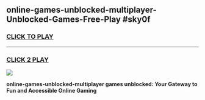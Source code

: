
## online-games-unblocked-multiplayer-Unblocked-Games-Free-Play #sky0f
<h3>
<a href="https://us.freeplayer.one?title=online-games-unblocked-multiplayer&ref=9M">CLICK TO PLAY</a></h3>
<hr>

<h3>
<a href="https://us.freeplayer.one?title=online-games-unblocked-multiplayer&ref=9M">CLICK 2 PLAY</a>
  
</h3>

<a href="https://us.freeplayer.one?title=online-games-unblocked-multiplayer&ref=9M"><img src="https://clearcache.store/games.png"></a>


**online-games-unblocked-multiplayer games unblocked: Your Gateway to Fun and Accessible Online Gaming**
